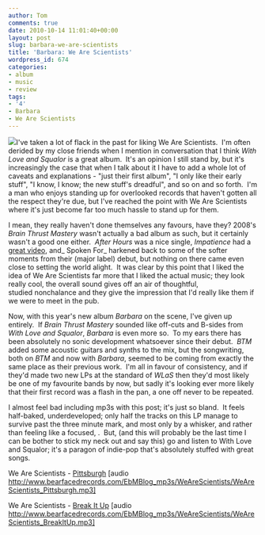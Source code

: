 ```yaml
---
author: Tom
comments: true
date: 2010-10-14 11:01:40+00:00
layout: post
slug: barbara-we-are-scientists
title: 'Barbara: We Are Scientists'
wordpress_id: 674
categories:
- album
- music
- review
tags: 
- '4'
- Barbara
- We Are Scientists
---
```


[![](http://eatenbymonsters.files.wordpress.com/2010/10/wearescientists_barbara.jpg?w=300)](http://eatenbymonsters.files.wordpress.com/2010/10/wearescientists_barbara.jpg)I've taken a lot of flack in the past for liking We Are Scientists.  I'm often derided by my close friends when I mention in conversation that I think _With Love and Squalor_ is a great album.  It's an opinion I still stand by, but it's increasingly the case that when I talk about it I have to add a whole lot of caveats and explanations - "just their first album", "I only like their early stuff", "I know, I know; the new stuff's dreadful", and so on and so forth.  I'm a man who enjoys standing up for overlooked records that haven't gotten all the respect they're due, but I've reached the point with We Are Scientists where it's just become far too much hassle to stand up for them.

I mean, they really haven't done themselves any favours, have they? 2008's _Brain Thrust Mastery_ wasn't actually a bad album as such, but it certainly wasn't a good one either.  _After Hours_ was a nice single, _Impatience_ had a [great video](http://www.youtube.com/watch?v=UH-RG1lWc0I), and_ Spoken For_ harkened back to some of the softer moments from their (major label) debut, but nothing on there came even close to setting the world alight.  It was clear by this point that I liked the idea of We Are Scientists far more that I liked the actual music; they look really cool, the overall sound gives off an air of thoughtful, studied nonchalance and they give the impression that I'd really like them if we were to meet in the pub.

Now, with this year's new album _Barbara_ on the scene, I've given up entirely.  If _Brain Thrust Mastery_ sounded like off-cuts and B-sides from _With Love and Squalor_, _Barbara_ is even more so.  To my ears there has been absolutely no sonic development whatsoever since their debut.  _BTM_ added some acoustic guitars and synths to the mix, but the songwriting, both on _BTM_ and now with _Barbara_, seemed to be coming from exactly the same place as their previous work.  I'm all in favour of consistency, and if they'd made two new LPs at the standard of _WLaS_ then they'd most likely be one of my favourite bands by now, but sadly it's looking ever more likely that their first record was a flash in the pan, a one off never to be repeated.

I almost feel bad including mp3s with this post; it's just so bland.  It feels half-baked, underdeveloped; only half the tracks on this LP manage to survive past the three minute mark, and most only by a whisker, and rather than feeling like a focused, .  But, (and this will probably be the last time I can be bother to stick my neck out and say this) go and listen to With Love and Squalor; it's a paragon of indie-pop that's absolutely stuffed with great songs.

We Are Scientists - [Pittsburgh](http://www.bearfacedrecords.com/EbMBlog_mp3s/WeAreScientists/WeAreScientists_Pittsburgh.mp3) [audio http://www.bearfacedrecords.com/EbMBlog_mp3s/WeAreScientists/WeAreScientists_Pittsburgh.mp3]

We Are Scientists - [Break It Up](http://www.bearfacedrecords.com/EbMBlog_mp3s/WeAreScientists/WeAreScientists_BreakItUp.mp3) [audio http://www.bearfacedrecords.com/EbMBlog_mp3s/WeAreScientists/WeAreScientists_BreakItUp.mp3]
